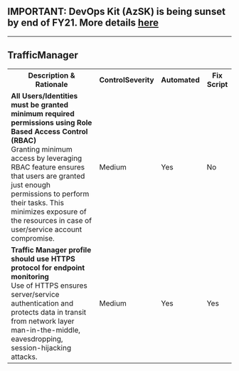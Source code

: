 ## IMPORTANT: DevOps Kit (AzSK) is being sunset by end of FY21. More details [here](../../../ReleaseNotes/AzSKSunsetNotice.md)
----------------------------------------------

<html>
<head>

</head><body>
<H2>TrafficManager</H2><table><tr><th>Description & Rationale</th><th>ControlSeverity</th><th>Automated</th><th>Fix Script</th></tr><tr><td><b>All Users/Identities must be granted minimum required permissions using Role Based Access Control (RBAC)</b><br/>Granting minimum access by leveraging RBAC feature ensures that users are granted just enough permissions to perform their tasks. This minimizes exposure of the resources in case of user/service account compromise.</td><td>Medium</td><td>Yes</td><td>No</td></tr><tr><td><b>Traffic Manager profile should use HTTPS protocol for endpoint monitoring</b><br/>Use of HTTPS ensures server/service authentication and protects data in transit from network layer man-in-the-middle, eavesdropping, session-hijacking attacks.</td><td>Medium</td><td>Yes</td><td>Yes</td></tr></table>
<table>
</table>
</body></html>
